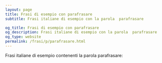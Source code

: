 ```yaml
---
layout: page
title: Frasi di esempio con parafrasare 
subtitle: Frasi italiane di esempio con la parola  parafrasare

og_title: Frasi di esempio con parafrasare 
og_description: Frasi italiane di esempio con la parola  parafrasare
og_type: website
permalink: /frasi/p/parafrasare.html
---
```


Frasi italiane di esempio contenenti la parola parafrasare:


